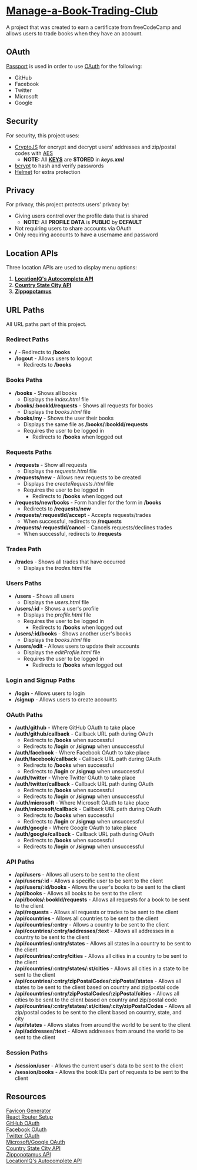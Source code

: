 # [Manage-a-Book-Trading-Club](https://www.freecodecamp.org/learn/coding-interview-prep/take-home-projects/manage-a-book-trading-club)

A project that was created to earn a certificate from freeCodeCamp and allows users to trade books when they have an account.

## OAuth

[Passport](https://www.passportjs.org/) is used in order to use [OAuth](https://en.wikipedia.org/wiki/OAuth) for the following:

- GitHub
- Facebook
- Twitter
- Microsoft
- Google

## Security

For security, this project uses:

- [CryptoJS](https://cryptojs.gitbook.io/docs/) for encrypt and decrypt users' addresses and zip/postal codes with [AES](https://cryptojs.gitbook.io/docs/#ciphers)
  - **NOTE:** All **[KEYS](<https://en.wikipedia.org/wiki/Key_(cryptography)>)** are **STORED** in _**keys.xml**_
- [bcrypt](https://www.npmjs.com/package/bcrypt) to hash and verify passwords
- [Helmet](https://www.npmjs.com/package/helmet) for extra protection

## Privacy

For privacy, this project protects users' privacy by:

- Giving users control over the profile data that is shared
  - **NOTE:** All **PROFILE DATA** is **PUBLIC** by **DEFAULT**
- Not requiring users to share accounts via OAuth
- Only requiring accounts to have a username and password

## Location APIs

Three location APIs are used to display menu options:

1. **[LocationIQ's Autocomplete API](https://locationiq.com/sandbox/geocoding/autocomplete)**
2. **[Country State City API](https://countrystatecity.in/)**
3. **[Zippopotamus](https://zippopotam.us/)**

## URL Paths

All URL paths part of this project.

### Redirect Paths

- **/** - Redirects to **/books**
- **/logout** - Allows users to logout
  - Redirects to **/books**

### Books Paths

- **/books** - Shows all books
  - Displays the _index.html_ file
- **/books/:bookId/requests** - Shows all requests for books
  - Displays the _books.html_ file
- **/books/my** - Shows the user their books
  - Displays the same file as **/books/:bookId/requests**
  - Requires the user to be logged in
    - Redirects to **/books** when logged out

### Requests Paths

- **/requests** - Show all requests
  - Displays the _requests.html_ file
- **/requests/new** - Allows new requests to be created
  - Displays the _createRequests.html_ file
  - Requires the user to be logged in
    - Redirects to **/books** when logged out
- **/requests/new/books** - Form handler for the form in **/books**
  - Redirects to **/requests/new**
- **/requests/:requestId/accept** - Accepts requests/trades
  - When successful, redirects to **/requests**
- **/requests/:requestId/cancel** - Cancels requests/declines trades
  - When successful, redirects to **/requests**

### Trades Path

- **/trades** - Shows all trades that have occurred
  - Displays the _trades.html_ file

### Users Paths

- **/users** - Shows all users
  - Displays the _users.html_ file
- **/users/:id** - Shows a user's profile
  - Displays the _profile.html_ file
  - Requires the user to be logged in
    - Redirects to **/books** when logged out
- **/users/:id/books** - Shows another user's books
  - Displays the _books.html_ file
- **/users/edit** - Allows users to update their accounts
  - Displays the _editProfile.html_ file
  - Requires the user to be logged in
    - Redirects to **/books** when logged out

### Login and Signup Paths

- **/login** - Allows users to login
- **/signup** - Allows users to create accounts

### OAuth Paths

- **/auth/github** - Where GitHub OAuth to take place
- **/auth/github/callback** - Callback URL path during OAuth
  - Redirects to **/books** when successful
  - Redirects to **/login** or **/signup** when unsuccessful
- **/auth/facebook** - Where Facebook OAuth to take place
- **/auth/facebook/callback** - Callback URL path during OAuth
  - Redirects to **/books** when successful
  - Redirects to **/login** or **/signup** when unsuccessful
- **/auth/twitter** - Where Twitter OAuth to take place
- **/auth/twitter/callback** - Callback URL path during OAuth
  - Redirects to **/books** when successful
  - Redirects to **/login** or **/signup** when unsuccessful
- **/auth/microsoft** - Where Microsoft OAuth to take place
- **/auth/microsoft/callback** - Callback URL path during OAuth
  - Redirects to **/books** when successful
  - Redirects to **/login** or **/signup** when unsuccessful
- **/auth/google** - Where Google OAuth to take place
- **/auth/google/callback** - Callback URL path during OAuth
  - Redirects to **/books** when successful
  - Redirects to **/login** or **/signup** when unsuccessful

### API Paths

- **/api/users** - Allows all users to be sent to the client
- **/api/users/:id** - Allows a specific user to be sent to the client
- **/api/users/:id/books** - Allows the user's books to be sent to the client
- **/api/books** - Allows all books to be sent to the client
- **/api/books/:bookId/requests** - Allows all requests for a book to be sent to the client
- **/api/requests** - Allows all requests or trades to be sent to the client
- **/api/countries** - Allows all countries to be sent to the client
- **/api/countries/:cntry** - Allows a country to be sent to the client
- **/api/countries/:cntry/addresses/:text** - Allows all addresses in a country to be sent to the client
- **/api/countries/:cntry/states** - Allows all states in a country to be sent to the client
- **/api/countries/:cntry/cities** - Allows all cities in a country to be sent to the client
- **/api/countries/:cntry/states/:st/cities** - Allows all cities in a state to be sent to the client
- **/api/countries/:cntry/zipPostalCodes/:zipPostal/states** - Allows all states to be sent to the client based on country and zip/postal code
- **/api/countries/:cntry/zipPostalCodes/:zipPostal/cities** - Allows all cities to be sent to the client based on country and zip/postal code
- **/api/countries/:cntry/states/:st/cities/:city/zipPostalCodes** - Allows all zip/postal codes to be sent to the client based on country, state, and city
- **/api/states** - Allows states from around the world to be sent to the client
- **/api/addresses/:text** - Allows addresses from around the world to be sent to the client

### Session Paths

- **/session/user** - Allows the current user's data to be sent to the client
- **/session/books** - Allows the book IDs part of requests to be sent to the client

## Resources

[Favicon Generator](https://favicon.io/favicon-generator/) \
[React Router Setup](https://www.pluralsight.com/guides/using-react-router-with-cdn-links) \
[GitHub OAuth](https://docs.github.com/en/developers/apps/building-oauth-apps/creating-an-oauth-app) \
[Facebook OAuth](https://www.twilio.com/blog/facebook-oauth-login-node-js-app-passport-js) \
[Twitter OAuth](https://medium.com/swlh/setting-up-twitter-oauth-with-node-and-passport-js-2298296b237c) \
[Microsoft/Google OAuth](https://dev.to/asim_ansari7/setting-up-social-logins-with-node-js-and-passport-js-1m16) \
[Country State City API](https://countrystatecity.in/docs/) \
[Zippopotamus API](https://docs.zippopotam.us/) \
[LocationIQ's Autocomplete API](https://locationiq.com/docs#autocomplete)
